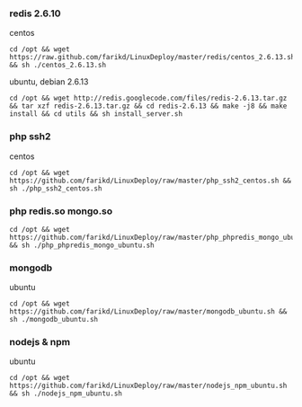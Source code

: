 ### redis 2.6.10

centos
```shell
cd /opt && wget https://raw.github.com/farikd/LinuxDeploy/master/redis/centos_2.6.13.sh && sh ./centos_2.6.13.sh
```
ubuntu, debian 2.6.13
```shell
cd /opt && wget http://redis.googlecode.com/files/redis-2.6.13.tar.gz && tar xzf redis-2.6.13.tar.gz && cd redis-2.6.13 && make -j8 && make install && cd utils && sh install_server.sh
```

### php ssh2
centos
```shell
cd /opt && wget https://github.com/farikd/LinuxDeploy/raw/master/php_ssh2_centos.sh && sh ./php_ssh2_centos.sh
```

### php redis.so mongo.so
```shell
cd /opt && wget https://github.com/farikd/LinuxDeploy/raw/master/php_phpredis_mongo_ubuntu.sh && sh ./php_phpredis_mongo_ubuntu.sh
```

### mongodb
ubuntu
```shell
cd /opt && wget https://github.com/farikd/LinuxDeploy/raw/master/mongodb_ubuntu.sh && sh ./mongodb_ubuntu.sh
```

### nodejs & npm
ubuntu
```shell
cd /opt && wget https://github.com/farikd/LinuxDeploy/raw/master/nodejs_npm_ubuntu.sh && sh ./nodejs_npm_ubuntu.sh
```

